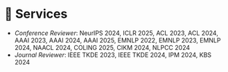 # 💼 Services
- *Conference Reviewer*: NeurIPS 2024, ICLR 2025, ACL 2023, ACL 2024, AAAI 2023, AAAI 2024, AAAI 2025, EMNLP 2022, EMNLP 2023, EMNLP 2024, NAACL 2024, COLING 2025, CIKM 2024, NLPCC 2024
- *Journal Reviewer*: IEEE TKDE 2023, IEEE TKDE 2024, IPM 2024, KBS 2024

<!-- - *AAAI PC Member*: AAAI 2023, AAAI 2024
- *EMNLP PC Member*: EMNLP 2022, EMNLP 2023
- *NAACL PC Member*: NAACL 2024
- *TKDE Reviewr*: TKDE 2023 -->